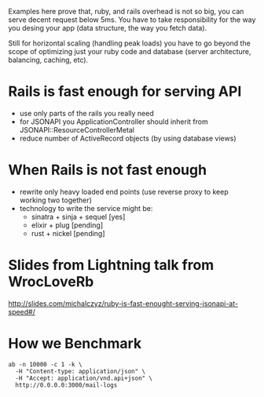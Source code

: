 Examples here prove that, ruby, and rails overhead is not so big, you can serve decent request below 5ms.
You have to take responsibility for the way you desing your app (data structure, the way you fetch data).

Still for horizontal scaling (handling peak loads) you have to go beyond the scope of optimizing just your ruby code and database (server architecture, balancing, caching, etc). 

# Rails is fast enough for serving API

* use only parts of the rails you really need
* for JSONAPI you ApplicationController should inherit from JSONAPI::ResourceControllerMetal
* reduce number of ActiveRecord objects (by using database views)

# When Rails is not fast enough 

* rewrite only heavy loaded end points (use reverse proxy to keep working two together)
* technology to write the service might be:
    * sinatra + sinja + sequel [yes]
    * elixir + plug [pending]
    * rust + nickel [pending]

# Slides from Lightning talk from WrocLoveRb

http://slides.com/michalczyz/ruby-is-fast-enought-serving-jsonapi-at-speed#/

# How we Benchmark 

````
ab -n 10000 -c 1 -k \
  -H "Content-type: application/json" \
  -H "Accept: application/vnd.api+json" \
  http://0.0.0.0:3000/mail-logs
````  